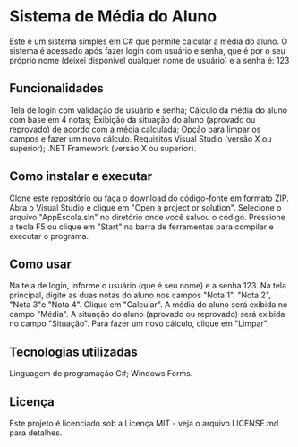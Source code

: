 # Sistema de Média do Aluno
Este é um sistema simples em C# que permite calcular a média do aluno. O sistema é acessado após fazer login com usuário e senha, que é por o seu próprio nome (deixei disponivel qualquer nome de usuário) e a senha é: 123

## Funcionalidades
Tela de login com validação de usuário e senha;
Cálculo da média do aluno com base em 4 notas;
Exibição da situação do aluno (aprovado ou reprovado) de acordo com a média calculada;
Opção para limpar os campos e fazer um novo cálculo.
Requisitos
Visual Studio (versão X ou superior);
.NET Framework (versão X ou superior).

## Como instalar e executar
Clone este repositório ou faça o download do código-fonte em formato ZIP.
Abra o Visual Studio e clique em "Open a project or solution".
Selecione o arquivo "AppEscola.sln" no diretório onde você salvou o código.
Pressione a tecla F5 ou clique em "Start" na barra de ferramentas para compilar e executar o programa.

## Como usar
Na tela de login, informe o usuário (que é seu nome) e a senha 123.
Na tela principal, digite as duas notas do aluno nos campos "Nota 1", "Nota 2", "Nota 3"e "Nota 4".
Clique em "Calcular".
A média do aluno será exibida no campo "Média".
A situação do aluno (aprovado ou reprovado) será exibida no campo "Situação".
Para fazer um novo cálculo, clique em "Limpar".

## Tecnologias utilizadas
Linguagem de programação C#;
Windows Forms.

## Licença
Este projeto é licenciado sob a Licença MIT - veja o arquivo LICENSE.md para detalhes.
